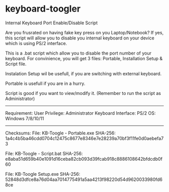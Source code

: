 # keyboard-toogler
Internal Keyboard Port Enable/Disable Script

Are you frusrated on having fake key press on you Laptop/Notebook?
If yes, this script will allow you to disable you internal keyboard on your device which is using PS/2 interface.

This is a .bat script which allow you to disable the port number of your keyboard.
For convinience, you will get 3 files:
Portable, Installation Setup & Script file.

Instalation Setup wil be usefull, if you are switching with external keyboard.

Portable is usefull if you are in a hurry.

Script is good if you want to view/modify it. 
(Remember to run the script as Administrator)

_____________________________

Requirement:
User Privilege: Administrator
Keyboard Interface: PS/2
OS: Windows 7/8/10/11

_____________________________

Checksums:
File: KB-Toogle - Portable.exe
SHA-256: 1a4c4b5ba46cdd0704c12475c8677e8346e7e28239a70bf3f11fe0d0aebefa73

File: KB-Toogle - Script.bat
SHA-256: e8aba51d659b40e1091d16ceba82cb093d39fcab918c8886108642bfdcdb0f60

File: KB-Toogle Setup.exe
SHA-256: 52848d3dfce8a76d04aa7014775491a5aa4213f98220d54d9620033980fd68ce





